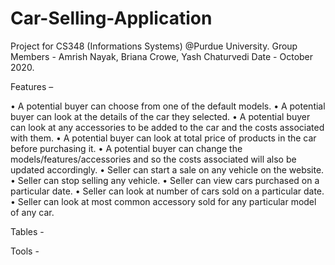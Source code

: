 # Car-Selling-Application

Project for CS348 (Informations Systems) @Purdue University.
Group Members - Amrish Nayak, Briana Crowe, Yash Chaturvedi
Date - October 2020.

Features –

• A potential buyer can choose from one of the default models.
• A potential buyer can look at the details of the car they selected.
• A potential buyer can look at any accessories to be added to the car and the costs associated with them.
• A potential buyer can look at total price of products in the car before purchasing it.
• A potential buyer can change the models/features/accessories and so the costs associated will also be updated accordingly.
• Seller can start a sale on any vehicle on the website.
• Seller can stop selling any vehicle.
• Seller can view cars purchased on a particular date.
• Seller can look at number of cars sold on a particular date.
• Seller can look at most common accessory sold for any particular model of any car.

Tables -


Tools - 

